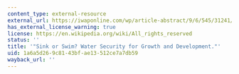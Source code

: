 ```yaml
---
content_type: external-resource
external_url: https://iwaponline.com/wp/article-abstract/9/6/545/31241/Sink-or-Swim-Water-security-for-growth-and?redirectedFrom=fulltext
has_external_license_warning: true
license: https://en.wikipedia.org/wiki/All_rights_reserved
status: ''
title: '"Sink or Swim? Water Security for Growth and Development."'
uid: 1a6a5d26-9c81-43bf-ae13-512ce7a7db59
wayback_url: ''
---
```

